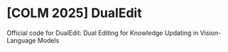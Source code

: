 # [COLM 2025] DualEdit
Official code for DualEdit: Dual Editing for Knowledge Updating in Vision-Language Models
